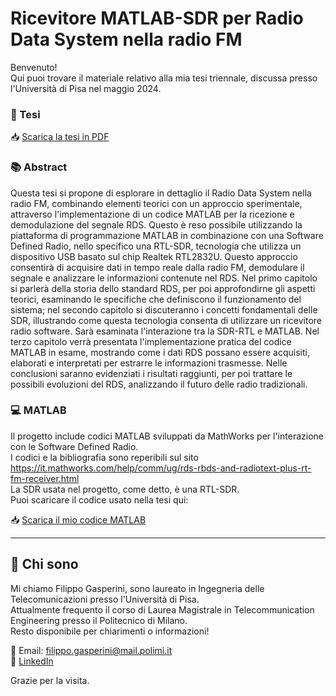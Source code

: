 # Ricevitore MATLAB-SDR per Radio Data System nella radio FM

Benvenuto!   
Qui puoi trovare il materiale relativo alla mia tesi triennale, discussa presso l'Università di Pisa nel maggio 2024.

### 📄 Tesi

📥 [Scarica la tesi in PDF](RDS_SDR_MATLAB.pdf)

### 📚 Abstract
Questa tesi si propone di esplorare in dettaglio il Radio Data System nella
radio FM, combinando elementi teorici con un approccio sperimentale, attraverso
l'implementazione di un codice MATLAB per la ricezione e demodulazione del
segnale RDS. Questo è reso possibile utilizzando la piattaforma di
programmazione MATLAB in combinazione con una Software Defined Radio,
nello specifico una RTL-SDR, tecnologia che utilizza un dispositivo USB basato
sul chip Realtek RTL2832U. Questo approccio consentirà di acquisire dati in
tempo reale dalla radio FM, demodulare il segnale e analizzare le informazioni
contenute nel RDS.
Nel primo capitolo si parlerà della storia dello standard RDS, per poi
approfondirne gli aspetti teorici, esaminando le specifiche che definiscono il
funzionamento del sistema; nel secondo capitolo si discuteranno i concetti
fondamentali delle SDR, illustrando come questa tecnologia consenta di utilizzare
un ricevitore radio software. Sarà esaminata l'interazione tra la SDR-RTL e
MATLAB. Nel terzo capitolo verrà presentata l'implementazione pratica del
codice MATLAB in esame, mostrando come i dati RDS possano essere acquisiti, 
elaborati e interpretati per estrarre le informazioni trasmesse. Nelle conclusioni
saranno evidenziati i risultati raggiunti, per poi trattare le possibili evoluzioni
del RDS, analizzando il futuro delle radio tradizionali. 

### 💻 MATLAB

Il progetto include codici MATLAB sviluppati da MathWorks per l'interazione con le Software Defined Radio.    
I codici e la bibliografia sono reperibili sul sito https://it.mathworks.com/help/comm/ug/rds-rbds-and-radiotext-plus-rt-fm-receiver.html   
La SDR usata nel progetto, come detto, è una RTL-SDR.  
Puoi scaricare il codice usato nella tesi qui:  

📥 [Scarica il mio codice MATLAB](RDS_code.m)

---

## 👤 Chi sono

Mi chiamo Filippo Gasperini, sono laureato in Ingegneria delle Telecomunicazioni presso l'Università di Pisa.   
Attualmente frequento il corso di Laurea Magistrale in Telecommunication Engineering presso il Politecnico di Milano.   
Resto disponibile per chiarimenti o informazioni!

📧 Email: filippo.gasperini@mail.polimi.it  
🔗 [LinkedIn](www.linkedin.com/in/filippo-gasperini) 

Grazie per la visita.
